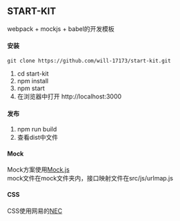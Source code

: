 ## START-KIT
webpack + mockjs + babel的开发模板

#### 安装
`git clone https://github.com/will-17173/start-kit.git`

1. cd start-kit
2. npm install
3. npm start
4. 在浏览器中打开 http://localhost:3000 

#### 发布
1. npm run build
2. 查看dist中文件

#### Mock
Mock方案使用[Mock.js](http://mockjs.com/)  
mock文件在mock文件夹内，接口映射文件在src/js/urlmap.js

#### CSS
CSS使用网易的[NEC](http://nec.netease.com)